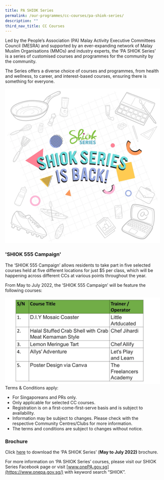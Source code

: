 ```yaml
---
title: PA SHIOK Series
permalink: /our-programmes/cc-courses/pa-shiok-series/
description: ""
third_nav_title: CC Courses
---
```

Led by the People’s Association (PA) Malay Activity Executive Committees Council (MESRA) and supported by an ever-expanding network of Malay Muslim Organisations (MMOs) and industry experts, the ‘PA SHIOK Series’ is a series of customised courses and programmes for the community by the community.

The Series offers a diverse choice of courses and programmes, from health and wellness, to career, and interest-based courses, ensuring there is something for everyone.  

<img style="width:600px" align="centre" src="/images/Programmes/CC%20Courses/SHIOK%20Series%20web%20banner%20png.png">

### 'SHIOK 555 Campaign'
The ‘SHIOK 555 Campaign’ allows residents to take part in five selected courses held at five different locations for just $5 per class, which will be happening across different CCs at various points throughout the year. 

From May to July 2022, the ‘SHIOK 555 Campaign’ will be feature the following courses:

<img style="width:600px" align="centre" src="/images/Programmes/CC%20Courses/SHIOK%20555%20campaign%20May%20to%20July%202022.png">
Terms & Conditions apply:

* For Singaporeans and PRs only.
* Only applicable for selected CC courses.
* Registration is on a first-come-first-serve basis and is subject to availability.
* Information may be subject to changes. Please check with the respective Community Centres/Clubs for more information.
* The terms and conditions are subject to changes without notice.

### Brochure
Click [here](/files/Our%20Programmes/CC%20Courses/SHIOK%20Series-e-brochure_may-to-july-2022.pdf) to download the ‘PA SHIOK Series’ (**May to July 2022)** brochure. 

For more information on ‘PA SHIOK Series’ courses, please visit our SHIOK Series Facebook page or visit [www.onePA.gov.sg](https://www.onepa.gov.sg/) with keyword search “SHIOK”.